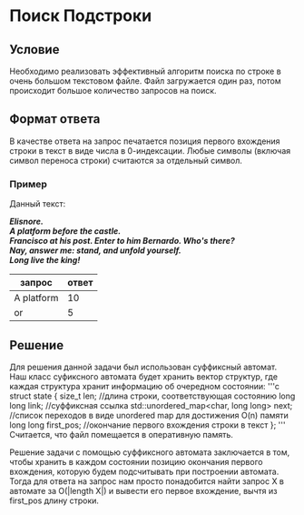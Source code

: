 # Поиск Подстроки #
## Условие ##
Необходимо реализовать эффективный алгоритм поиска по строке в очень большом текстовом файле. Файл загружается один раз, потом происходит большое количество запросов на поиск.

## Формат ответа ##
В качестве ответа на запрос печатается позиция первого вхождения строки в текст в виде числа в 0-индексации. Любые символы (включая символ переноса строки) считаются за отдельный символ.

### Пример ###
Данный текст:  

___Elisnore.  
A platform before the castle.  
Francisco at his post. Enter to him Bernardo. 
Who's there?  
Nay, answer me: stand, and unfold yourself.  
Long live the king!___
              
|  запрос  |  ответ   |
|----------|----------|
|A platform|    10    |
|    or    |    5     |

## Решение ##

Для решения данной задачи был использован суффиксный автомат. Наш класс суфиксного автомата будет хранить вектор структур, где каждая структура хранит информацию об очередном состоянии: 
'''c
  struct state {
    size_t len;                               //длина строки, соответствующая состоянию
    long long link;                           //суффиксная ссылка
    std::unordered_map<char, long long> next; //список переходов в виде unordered map для достижения O(n) памяти
    long long first_pos;                      //окончание первого вхождения строки в текст
  };
'''
Считается, что файл помещается в оперативную память. 

Решение задачи с помощью суффиксного автомата заключается в том, чтобы хранить в каждом состоянии позицию окончания первого вхождения, которую будем подсчитывать при построении автомата. Тогда для ответа на запрос нам просто понадобится найти запрос X в автомате за O(|length X|) и вывести его первое вхождение, вычтя из first_pos длину строки.
